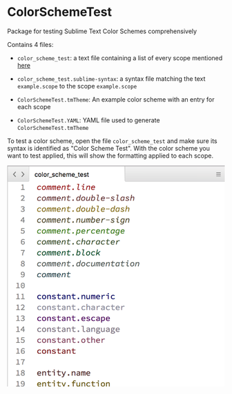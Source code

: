 # ColorSchemeTest
Package for testing Sublime Text Color Schemes comprehensively

Contains 4 files:

 - `color_scheme_test`: a text file containing a list of every scope mentioned [here](http://manual.macromates.com/en/language_grammars#language_rules)
 
 - `color_scheme_test.sublime-syntax`: a syntax file matching the text `example.scope` to the scope `example.scope`
 
 - `ColorSchemeTest.tmTheme`: An example color scheme with an entry for each scope
 
 - `ColorSchemeTest.YAML`: YAML file used to generate `ColorSchemeTest.tmTheme`
 
 
To test a color scheme, open the file `color_scheme_test` and make sure its syntax is identified as "Color Scheme Test". With the color scheme you want to test applied, this will show the formatting applied to each scope.


<img src="preview.png" />
